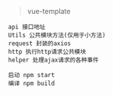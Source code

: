 >vue-template

```
api 接口地址
Utils 公共模块方法(仅用于小方法)
request 封装的axios
http 执行http请求公共模块
helper 处理ajax请求的各种事件
```

```
启动 npm start
编译 npm build
```
